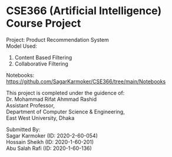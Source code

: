 # CSE366 (Artificial Intelligence) Course Project 
Project: Product Recommendation System <br />
Model Used:<br />
1. Content Based Filtering
2. Collaborative Filtering 

Notebooks: https://github.com/SagarKarmoker/CSE366/tree/main/Notebooks

This project is completed under the guidence of: <br />
Dr. Mohammad Rifat Ahmmad Rashid<br />
Assistant Professor,<br />
Department of Computer Science & Engineering,<br />
East West University, Dhaka


Submitted By:<br />
Sagar Karmoker (ID: 2020-2-60-054)<br />
Hossain Sheikh (ID: 2020-1-60-201)<br />
Abu Salah Rafi (ID: 2020-1-60-136)
